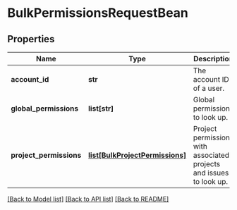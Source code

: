 # BulkPermissionsRequestBean

## Properties
Name | Type | Description | Notes
------------ | ------------- | ------------- | -------------
**account_id** | **str** | The account ID of a user. | [optional] 
**global_permissions** | **list[str]** | Global permissions to look up. | [optional] 
**project_permissions** | [**list[BulkProjectPermissions]**](BulkProjectPermissions.md) | Project permissions with associated projects and issues to look up. | [optional] 

[[Back to Model list]](../README.md#documentation-for-models) [[Back to API list]](../README.md#documentation-for-api-endpoints) [[Back to README]](../README.md)

